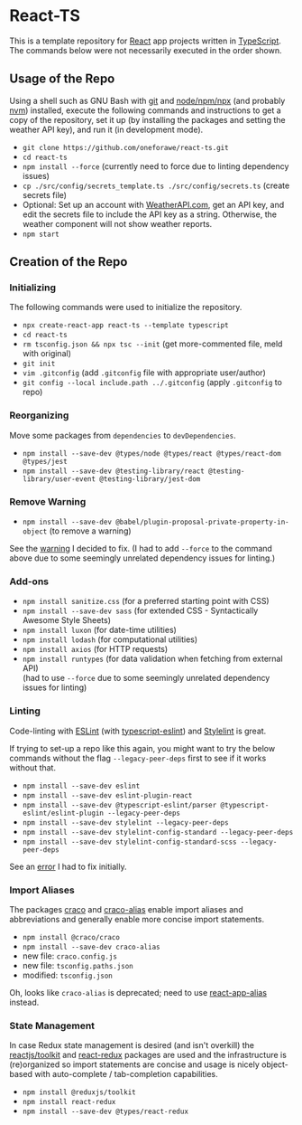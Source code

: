 # React-TS

This is a template repository for [React](https://react.dev) app projects
written in [TypeScript](https://www.typescriptlang.org). The commands below were
not necessarily executed in the order shown.

## Usage of the Repo

Using a shell such as GNU Bash with [git](https://git-scm.com) and
[node/npm/npx](https://nodejs.org) (and probably
[nvm](https://github.com/nvm-sh/nvm)) installed, execute the following commands
and instructions to get a copy of the repository, set it up (by installing the
packages and setting the weather API key), and run it (in development mode).

* `git clone https://github.com/oneforawe/react-ts.git`
* `cd react-ts`
* `npm install --force` (currently need to force due to linting dependency issues)
* `cp ./src/config/secrets_template.ts ./src/config/secrets.ts` (create secrets file)
* Optional: Set up an account with [WeatherAPI.com](https://www.weatherapi.com/),
  get an API key, and edit the secrets file to include the API key as a string.
  Otherwise, the weather component will not show weather reports.
* `npm start`

## Creation of the Repo

### Initializing

The following commands were used to initialize the repository.

* `npx create-react-app react-ts --template typescript`
* `cd react-ts`
* `rm tsconfig.json && npx tsc --init`  (get more-commented file, meld with original)
* `git init`
* `vim .gitconfig`  (add `.gitconfig` file with appropriate user/author)
* `git config --local include.path ../.gitconfig`  (apply `.gitconfig` to repo)

### Reorganizing

Move some packages from `dependencies` to `devDependencies`.

* `npm install --save-dev @types/node @types/react @types/react-dom @types/jest`
* `npm install --save-dev @testing-library/react @testing-library/user-event @testing-library/jest-dom`

### Remove Warning

* `npm install --save-dev @babel/plugin-proposal-private-property-in-object` (to remove a warning)

See the [warning](./docs/Warning.md) I decided to fix.  (I had to add `--force`
to the command above due to some seemingly unrelated dependency issues for
linting.)

### Add-ons

* `npm install sanitize.css` (for a preferred starting point with CSS)
* `npm install --save-dev sass` (for extended CSS - Syntactically Awesome Style Sheets)
* `npm install luxon` (for date-time utilities)
* `npm install lodash` (for computational utilities)
* `npm install axios` (for HTTP requests)
* `npm install runtypes` (for data validation when fetching from external API)  
  (had to use `--force` due to some seemingly unrelated dependency issues for linting)

### Linting

Code-linting with [ESLint](https://eslint.org) (with
[typescript-eslint](https://typescript-eslint.io)) and
[Stylelint](https://stylelint.io) is great.

If trying to set-up a repo like this again, you might want to try the below
commands without the flag `--legacy-peer-deps` first to see if it works without
that.

* `npm install --save-dev eslint`
* `npm install --save-dev eslint-plugin-react`
* `npm install --save-dev @typescript-eslint/parser @typescript-eslint/eslint-plugin --legacy-peer-deps`
* `npm install --save-dev stylelint --legacy-peer-deps`
* `npm install --save-dev stylelint-config-standard --legacy-peer-deps`
* `npm install --save-dev stylelint-config-standard-scss --legacy-peer-deps`

See an [error](./docs/Error.md) I had to fix initially.

### Import Aliases

The packages [craco](https://craco.js.org) and
[craco-alias](https://github.com/risen228/craco-alias) enable import aliases
and abbreviations and generally enable more concise import statements.

* `npm install @craco/craco`
* `npm install --save-dev craco-alias`
* new file: `craco.config.js`
* new file: `tsconfig.paths.json`
* modified: `tsconfig.json`

Oh, looks like `craco-alias` is deprecated; need to use
[react-app-alias](https://github.com/oklas/react-app-alias) instead.

### State Management

In case Redux state management is desired (and isn't overkill) the
[reactjs/toolkit](https://redux-toolkit.js.org/introduction/getting-started)
and [react-redux](https://react-redux.js.org) packages are used and the
infrastructure is (re)organized so import statements are concise and usage is
nicely object-based with auto-complete / tab-completion capabilities.

* `npm install @reduxjs/toolkit`
* `npm install react-redux`
* `npm install --save-dev @types/react-redux`
